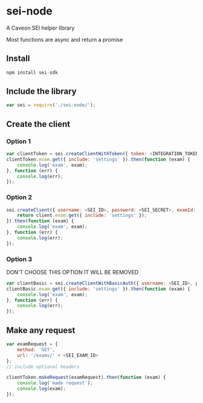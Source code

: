 # sei-node
A Caveon SEI helper library

Most functions are async and return a promise

## Install
```javascript
npm install sei-sdk
```

## Include the library
```javascript
var sei = require('./sei-node/');
```

## Create the client
### Option 1
```javascript
var clientToken = sei.createClientWithToken({ token: <INTEGRATION_TOKEN>, examId: <SEI_EXAM_ID> });
clientToken.exam.get({ include: 'settings' }).then(function (exam) {
    console.log('exam', exam);
}, function (err) {
    console.log(err);
});
```

### Option 2
```javascript
sei.createClient({ username: <SEI_ID>, password: <SEI_SECRET>, examId: <SEI_EXAM_ID> }).then(function (client) {
    return client.exam.get({ include: 'settings' });
}).then(function (exam) {
    console.log('exam', exam);
}, function (err) {
    console.log(err);
});
```

### Option 3
DON'T CHOOSE THIS OPTION
IT WILL BE REMOVED
```javascript
var clientBasic = sei.createClientWithBasicAuth({ username: <SEI_ID>, password: <SEI_SECRET>, examId: <SEI_EXAM_ID>, roleSecret: <SEI_ROLE_SECRET> });
clientBasic.exam.get({ include: 'settings' }).then(function (exam) {
    console.log('exam', exam);
}, function (err) {
    console.log(err);
});
```

## Make any request
```javascript
var examRequest = {
    method: 'GET',
    url: '/exams/' + <SEI_EXAM_ID>
};
// include optional headers

clientToken.makeRequest(examRequest).then(function (exam) {
    console.log('made request');
    console.log(exam);
});
```
